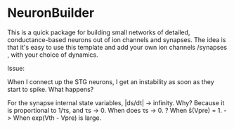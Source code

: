 # NeuronBuilder

This is a quick package for building small networks of detailed, conductance-based neurons out of ion channels and synapses. The idea is that it's easy to use this template and add your own ion channels /synapses , with your choice of dynamics. 

Issue:

When I connect up the STG neurons, I get an instability as soon as they start to spike. What happens? 

For the synapse internal state variables, |ds/dt| -> infinity.
Why? Because it is proportional to 1/τs, and τs -> 0.
When does τs -> 0. ? When s̄(Vpre) = 1. -> When exp(Vth - Vpre) is large.
